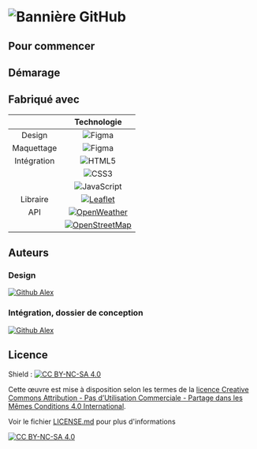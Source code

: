 # ![Bannière GitHub](/src/assets/readMeAssets/Bannière%20Github.png)



## Pour commencer

## Démarage

## Fabriqué avec 

|  | Technologie |
|   :---:      |     :---:      |   
| Design  |   ![Figma](https://img.shields.io/badge/figma-9D0FB0.svg?style=for-the-badge&logo=figma&logoColor=white)    | 
| Maquettage     |    ![Figma](https://img.shields.io/badge/figma-9D0FB0.svg?style=for-the-badge&logo=figma&logoColor=white)     | 
| Intégration |  ![HTML5](https://img.shields.io/badge/html5-%23E34F26.svg?style=for-the-badge&logo=html5&logoColor=white)   |
|             |   ![CSS3](https://img.shields.io/badge/css3-%231572B6.svg?style=for-the-badge&logo=css3&logoColor=white)  |
|             |   ![JavaScript](https://img.shields.io/badge/javascript-%23323330.svg?style=for-the-badge&logo=javascript&logoColor=%23F7DF1E)  |
| Libraire  |[![Leaflet](https://img.shields.io/badge/Leaflet-Click_to_know_more-199900?style=for-the-badge&logo=leaflet)](https://leafletjs.com/index.html) |
| API | [![OpenWeather](https://img.shields.io/badge/OpenWeather_Api-Click_to_know_more-E5543D?style=for-the-badge&logo=/src/assets/readMeAssets/openweatherlogo.webp)](https://openweathermap.org/) |
| |[![OpenStreetMap](https://img.shields.io/badge/OpenStreetMap-Click_to_know_more-7EBC6F?style=for-the-badge&logo=openstreetmap)](https://www.openstreetmap.org/about) |

## Auteurs 

### Design
[![Github Alex](https://img.shields.io/badge/GreatAlex11-GitHub_Profil-181717?style=for-the-badge&logo=github)](https://github.com/greatalex11) 
### Intégration, dossier de conception
[![Github Alex](https://img.shields.io/badge/EvanMLJ-GitHub_Profil-181717?style=for-the-badge&logo=github)](https://github.com/EvanMlj)


## Licence

Shield : [![CC BY-NC-SA 4.0][cc-by-nc-sa-shield]][cc-by-nc-sa]

Cette œuvre est mise à disposition selon les termes de la
[licence Creative Commons Attribution - Pas d’Utilisation Commerciale - Partage dans les Mêmes Conditions 4.0 International][cc-by-nc-sa]. 

Voir le fichier [LICENSE.md](/LICENCE.md) pour plus d'informations

[![CC BY-NC-SA 4.0][cc-by-nc-sa-image]][cc-by-nc-sa]

[cc-by-nc-sa]: http://creativecommons.org/licenses/by-nc-sa/4.0/deed.fr
[cc-by-nc-sa-image]: https://licensebuttons.net/l/by-nc-sa/4.0/88x31.png
[cc-by-nc-sa-shield]: https://img.shields.io/badge/License-CC%20BY--NC--SA%204.0-lightgrey.svg


